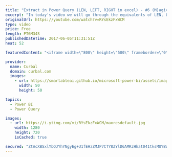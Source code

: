 ```yaml
---
title: "Extract in Power Query (LEN, LEFT, RIGHT in excel) - #6 (M)agic (M)ondays"
excerpt: "In today's video we will go through the equivalents of LEN, LEFT; RIGHT in Power Query. You can create very complex transformations using the interface in Power Query.  Keynotes: 02:46 -Text Before delimiter 03:37 - Count lenth of text 04:03 - Extract First character 04:11 - Extract Last Character 04:16"
originalUrl: https://youtube.com/watch?v=RYsEkzFxWCM
type: video
price: Free
length: PT6M34S
publishedDateTime: 2017-06-05T11:31:51Z
heat: 52

featuredContent: "<iframe width=\"800\" height=\"500\" frameborder=\"0\" src=\"https://www.youtube.com/embed/RYsEkzFxWCM\" allow=\"accelerometer; autoplay; encrypted-media; gyroscope; picture-in-picture\" allowfullscreen></iframe>"

provider:
  name: Curbal
  domain: curbal.com
  images:
    - url: https://smartableai.github.io/microsoft-power-bi/assets/images/organizations/curbal.com-50x50.jpg
      width: 50
      height: 50

topics:
  - Power BI
  - Power Query

images:
  - url: https://i.ytimg.com/vi/RYsEkzFxWCM/maxresdefault.jpg
    width: 1280
    height: 720
    isCached: true

secured: "ZtAcXBSxlYbOJYhYNgyEg+U1fEHzZMJP7CTY8ZYlD6AMRzHhat041tksMUYBWZCEWyYdKzBJ3Zdba6eZ5HLRRzpdlGL7u0l8Y1+AYFBPgdSpHWPVq3gobJMo3FcLCqJ20uqOBvO7zSgzCs5dpcMpdkM/i+4Oldy/S8Cs3RFNFF//3+1rBLTGTaQbzYDn1jMbdw/tDD8XEzdNZRR346tdaAcIMNM8WqQi60kwohQxoZ7Xf1twAtGla9Qr3I2rfnOtpQ+Ojjvcu+VOMtiy6BiIXjFNnDbdN5fzsbGd2tBVH6lYjLaz1iBWbPWptZpx/q0hK84lJJYWkfdZXIkkeHpBDspDmjvLAi2oIwnQAKHCXK2ewHQR032g9dBVYlo0MBQJdBIKqOZj3D+TBeI5zOAmY4YVkd1yFvodaDGAoHnZeIQ=;lZIeJcoaoNY/H851G4gyKA=="
---
```


